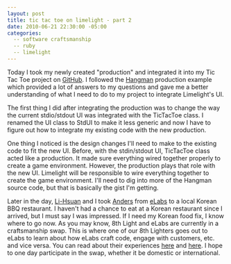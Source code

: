 ```yaml
---
layout: post
title: tic tac toe on limelight - part 2
date: 2010-06-21 22:30:00 -05:00
categories:
  -- software craftsmanship
  -- ruby
  -- limelight
---
```


Today I took my newly created "production" and integrated it into my Tic Tac Toe project on [GitHub](http://github.com/sl4m/tic_tac_toe_ruby).  I followed the [Hangman](http://github.com/slagyr/hangman) production example which provided a lot of answers to my questions and gave me a better understanding of what I need to do to my project to integrate Limelight's UI.

The first thing I did after integrating the production was to change the way the current stdio/stdout UI was integrated with the TicTacToe class.  I renamed the UI class to StdUI to make it less generic and now I have to figure out how to integrate my existing code with the new production.

One thing I noticed is the design changes I'll need to make to the existing code to fit the new UI.  Before, with the stdin/stdout UI, TicTacToe class acted like a production.  It made sure everything wired together properly to create a game environment.  However, the production plays that role with the new UI.  Limelight will be responsible to wire everything together to create the game environment.  I'll need to dig into more of the Hangman source code, but that is basically the gist I'm getting.

Later in the day, [Li-Hsuan](http://twitter.com/li_hsuan) and I took [Anders](http://twitter.com/unders) from [eLabs](http://elabs.se/) to a local Korean BBQ restaurant.  I haven't had a chance to eat at a Korean restaurant since I arrived, but I must say I was impressed.  If I need my Korean food fix, I know where to go now.  As you may know, 8th Light and eLabs are currently in a craftsmanship swap.  This is where one of our 8th Lighters goes out to eLabs to learn about how eLabs craft code, engage with customers, etc. and vice versa.  You can read about their experiences [here](http://blog.8thlight.com/articles/2010/6/21/international-craftsman-swap-day-1) and [here](http://elabs.se/blog/11-first-impressions-of-my-craftsmanship-swap-with-8th-light).  I hope to one day participate in the swap, whether it be domestic or international.
